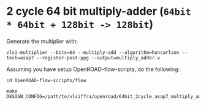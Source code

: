 # 2 cycle 64 bit multiply-adder (`64bit * 64bit + 128bit -> 128bit`)

Generate the multiplier with:

```
vlsi-multiplier --bits=64 --multiply-add --algorithm=hancarlson --tech=asap7 --register-post-ppg --output=multiply_adder.v
```

Assuming you have setup OpenROAD-flow-scripts, do the following:

```
cd OpenROAD-flow-scripts/flow

make DESIGN_CONFIG=/path/to/vlsiffra/openroad/64bit_2cycle_asap7_multiply_adder/config.mk
```
